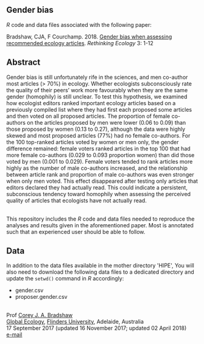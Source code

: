 ## Gender bias

<em>R</em> code and data files associated with the following paper:

Bradshaw, CJA, F Courchamp. 2018. <a href="http://doi.org/10.3897/rethinkingecology.3.24333">Gender bias when assessing recommended ecology articles</a>. <em>Rethinking Ecology</em> 3: 1-12

## Abstract
Gender bias is still unfortunately rife in the sciences, and men co-author most articles (> 70%) in ecology. Whether ecologists subconsciously rate the quality of their peers’ work more favourably when they are the same gender (homophily) is still unclear. To test this hypothesis, we examined how ecologist editors ranked important ecology articles based on a previously compiled list where they had first each proposed some articles and then voted on all proposed articles. The proportion of female co-authors on the articles proposed by men were lower (0.06 to 0.09) than those proposed by women (0.13 to 0.27), although the data were highly skewed and most proposed articles (77%) had no female co-authors. For the 100 top-ranked articles voted by women or men only, the gender difference remained: female voters ranked articles in the top 100 that had more female co-authors (0.029 to 0.093 proportion women) than did those voted by men (0.001 to 0.029). Female voters tended to rank articles more highly as the number of male co-authors increased, and the relationship between article rank and proportion of male co-authors was even stronger when only men voted. This effect disappeared after testing only articles that editors declared they had actually read. This could indicate a persistent, subconscious tendency toward homophily when assessing the perceived quality of articles that ecologists have not actually read.

<br>
This repository includes the <em>R</em> code and data files needed to reproduce the analyses and results given in the aforementioned paper. Most is annotated such that an experienced user should be able to follow.

## Data
In addition to the data files available in the mother directory 'HIPE', You will also need to download the following data files to a dedicated directory and update the <code>setwd()</code> command in <em>R</em> accordingly:

- gender.csv
- proposer.gender.csv

<br>
Prof <a href="http://scholar.google.com.au/citations?sortby=pubdate&hl=en&user=1sO0O3wAAAAJ&view_op=list_works">Corey J. A. Bradshaw</a> <br>
<a href="http://globalecologyflinders.com" target="_blank">Global Ecology</a>, <a href="http://flinders.edu.au" target="_blank">Flinders University</a>, Adelaide, Australia <br>
17 September 2017 (updated 16 November 2017; updated 02 April 2018) <br>
<a href=mailto:corey.bradshaw@flinders.edu.au>e-mail</a> <br>

